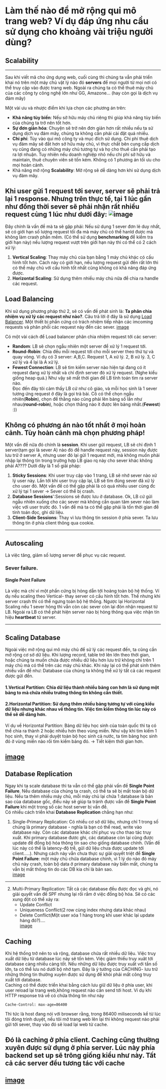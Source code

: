 # Làm thế nào để mở rộng qui mô trang web? Ví dụ đáp ứng nhu cầu sử dụng cho khoảng vài triệu người dùng?

## Scalability

---

Sau khi viết mã cho ứng dụng web, cuối cùng thì chúng ta vẫn phải triển khai nó trên một máy chủ vật lý nào đó **servers** để mọi người từ mọi nơi có thể truy cập vào được trang web. Ngoài ra chúng ta có thể thuê máy chủ của các công ty công nghệ lớn như GG, Amazone... (hay còn gọi là dịch vụ đám mây)  

Một vài ưu và nhược điểm khi lựa chọn các phương án trên:   
* **Khả năng tùy biến**: Nếu sở hữu máy chủ riêng thì giúp khả năng tùy biến của chúng ta trở nên tốt hơn.   
* **Sự đơn giản hóa**: Chuyện sẽ trở nên đơn giản hơn rất nhiều nếu ta sử dụng dịch vụ đám mây, chúng ta không cần phải cài đặt quá nhiều.   
* **Chi phí**: Tùy vào qui mô công ty và mục đích sử dụng. Chi phí thuê dịch vụ đám mây sẽ đắt hơn sở hữu máy chủ, vì thực chất bên cung cấp dịch vụ cũng đang có những máy chủ tương tự và họ cho thuê cần phải tạo ra lợi nhuận. Tuy nhiên nếu doanh nghiệp nhỏ nếu chi phí sở hữu và maintain, thuê chuyên viên sẽ tốn kém. Không có 1 phương án tối ưu cho mọi hoàn cảnh. 
* Khả năng mở rộng **Scalability**: Mở rộng sẽ dễ dàng hơn khi sử dụng dịch vụ đám mây. 

Khi user gửi 1 request tới sever, server sẽ phải trả lại 1 response. Nhưng trên thực tế, tại 1 lúc gần như đồng thời sever sẽ phải nhận rất nhiều request cùng 1 lúc như dưới đây: 
![image](imgs/imcoming_request.JPG)  
---
Đây chính là vấn đề mà ta sẽ gặp phải: 
Nếu sử dụng 1 sever đơn lẻ duy nhất, sẽ có giới hạn số lượng request tối đa mà máy chủ có thể hanld được mà không làm crash phần mềm. (Có thể sử dụng **benchmarking** để kiểm tra giới hạn này) nếu lượng request vượt trên giới hạn này thì có thể có 2 cách xử lý: 
1. **Vertical Scaling**: Thay máy chủ của bạn bằng 1 máy chủ khác có cấu hình tốt hơn. Cách này có giới hạn, nếu lượng request gửi đến rất lớn thì có thể máy chủ với cấu hình tốt nhất cũng không có khả năng đáp ứng được.    
2. **Horizontal Scaling**: Sử dụng thêm nhiều máy chủ nữa để chia ra handle các request.   

## Load Balancing   

Khi sử dụng phương pháp thứ 2, sẽ có vấn đề phát sinh là: **Ta phân chia nhiệm vụ xử lý các request như nào?**. Câu trả lời ở đây là sử dụng [Load Balancer](https://www.nginx.com/resources/glossary/load-balancing/). Một thiết bị phần cứng có trách nhiệm tiếp nhận các imcoming requests và phân phối các request này đến các sever.
[image](imgs/load_balancer.JPG)   

Có một vài cách để Load balancer phân chia nhiệm request tới các server:
* **Random**: LB sẽ chọn ngẫu nhiên một server để xử lý 1 request tới.
* **Round-Robin**: Chia đều mỗi request tới cho mỗi server theo thứ tự và quay vòng. Ví dụ có 3 server: A,B,C. Request 1, A xử lý. 2, B xử lý. 3, C xử lý và 4 lại là A xử lý.   
* **Fewest Connection**: LB sẽ tìm kiếm server nào hiện tại đang có ít request đang xử lý nhất và chỉ định server đó xử lý request. (Nghe kiểu giống heap quá.) Như vậy sẽ mất thời gian để LB tính toán tìm ra server nào.   
Đọc đến đây tôi cảm thấy LB cứ như cô giáo, và mỗi học sinh là 1 sever tương ứng request ở đây là gọi trả bài. Cô có thể chọn ngẫu nhiên(**Robin**), chọn để thằng nào cũng phải lên bảng số lần như nhau(**round-robin**), hoặc chọn thằng nào ít được lên bảng nhất.(**Fewest**) :))   

Không có phương án nào tốt nhất ở mọi hoàn cảnh. Tùy hoàn cảnh mà chọn phương pháp!   
-------
Một vấn đề nữa đó chính là **session**. Khi user gửi request, LB sẽ chỉ định 1 server(tạm gọi là sever A) nào đó để handle request này, session này được lưu trữ ở server A, nhưng user đó lại gửi 1 request mới, mà không muốn phải nhập lại thông tin trong trường hợp LB giao rq này cho sever khác không phải A???? Dưới đây là 1 số giải pháp:     
1. **Sticky Sessions**: Khi user truy cập vào 1 trang, LB sẽ nhớ sever nào xử lý user này. Lần tới khi user truy cập lại, LB sẽ tìm đúng sever đã xử lý cho user đó. Một vấn đề có thể gặp phải là có quá nhiều user cùng đc xử lý tại 1 sever -> Sever có thể bị crash.   
2. **Database Sessions**':Sessions sẽ được lưu ở database.  Ok, LB cứ gửi ngẫu nhiên xuống cho các sever mà không cần quan tâm sever nào làm việc với user trước đó. 1 vấn đề mà ta có thể gặp phải là tốn thời gian để tính toán đọc, ghi dữ liệu.
3. **Client-Side Sessions**: Thay vì lưu thông tin session ở phía sever. Ta lưu thông tin ở phía client thông qua cookie.  

-------


## Autoscaling   
Là việc tăng, giảm số lượng server để phục vụ các request. 
### Sever failure.   
#### Single Point Failure 
Là việc mà chỉ vì một phần cứng bị hỏng dẫn tới hoảng toàn bộ hệ thống. Ví dụ nếu scaling theo Vertical- thay server có cấu hình tốt hơn. Thế nhưng khi server crash thì có thể ngưng toàn bộ hệ thống. Ngược lại Horizontal Scaling nếu 1 sever hỏng thì vẫn còn các sever còn lại đón nhận request từ LB. Ngoài ra LB có thể phát hiện server nào bị hỏng thông qua việc nhận tín hiệu **heartbeat** từ server.    

------


## Scaling Database

Ngoài việc mở rộng qui mô máy chủ để sử lý các request đến, ta cũng cần mở rộng cơ sở dữ liệu. Khi lượng record, table trở lên lớn theo thời gian, hoặc chúng ta muốn chứa được nhiều dữ liệu hơn lưu trữ không chỉ trên 1 máy chủ mà có thể trên các máy chủ khác. Khi này lại có thể phát sinh thêm nhiều vấn đề như: Database của chúng ta không thể xử lý tất cả các request được gửi đến.   
#### 1.Vertical Partition: Chia dữ liệu thành nhiều bảng con hơn là sử dụng một bảng to mà chứa nhiều trường thông tin không cần thiết.   
#### 2.Horizontal Partition: Sử dụng thêm nhiều bảng tương tự với cùng kiểu dữ liệu nhưng khác nhau về thông tin. Việc tìm kiếm thông tin lúc này có thể sẽ dễ dàng hơn.  
Ví dụ về Horizontal Partition: Bảng dữ liệu học sinh của toàn quốc thì ta có thể chia ra thành 2 hoặc nhiều hơn theo vùng miền. Như vậy khi tìm kiếm 1 học sinh, thay vì phải duyệt toàn bộ học sinh cả nước, ta tìm bảng học sinh đó ở vùng miền nào rồi tìm kiếm bảng đó. -> Tiết kiệm thời gian hơn. 

[image](imgs/horizontal_vertical.png)   
---

## Database Replication 
Ngay khi ta scale database thì ta vẫn có thể gặp phải vấn đề **Single Point Failure**. Nếu database của chúng ta crash, có thể ta sẽ bị mất toàn bộ dữ liệu. Nếu ta thêm nhiều máy chủ, mỗi máy chủ lại chứa 1 database là bản sao của database gốc, điều này sẽ giúp ta tránh được vấn đề **Single Point Failure** khi một trong số các host server bị vấn đề.  
Có nhiều cách triển khai **Database Replication** chẳng hạn như: 

1. Single-Primary Replication: Có nhiều cơ sở dữ liệu, nhưng chỉ 1 trong số chúng là primary database - nghĩa là bạn có thể read, write vào database này. Còn các database khác chỉ phục vụ cho thao tác truy xuất. Khi primary database đươc ghi, các database còn lại cũng được update để đồng bộ hóa thông tin sao cho giống database chính. (Vấn đề lúc này có thể là latency-độ trễ, gửi dữ liệu chưa được update tới client.....). Nhưng cách này vẫn chưa thực sự giải quyết triệt để **Single Point Failure**: một máy chủ chứa database chính, vì 1 lý do nào đó máy chủ này crash, toàn bộ data ở primary database này biến mất, chúng ta vẫn bị mất thông tin do các DB kia chỉ là bản sao.     
[image](imgs/primary_database.jpg)   
---


2. Multi-Primary Replication: Tất cả các database đều được đọc và ghi, nó giải quyết vấn đề SPF nhưng lại rối rắm ở việc đồng bộ hóa. Sẽ có các xung đột có thể xảy ra: 
    * Update Conflict
    * Uniqueness Conflict(2 row cùng index nhưng data khác nhau)
    * Delete Conflict(Một user xóa 1 hàng trong khi user khác lại update hàng đó?)....   
[image](imgs/multi_primary.JPG)


## Caching 
Khi hệ thống trở nên to và rộng, database chứa rất nhiều dữ liệu. Việc truy xuất dữ liệu từ database lúc này sẽ tốn kém. Việc giảm thiểu truy xuât tới database càng nhiều càng tốt. Nếu những dữ liệu được truy xuất với tần số lớn, ta có thể lưu nó dưới bộ nhớ tạm. Đây là ý tưởng của CACHING- lưu trữ những thông tin thường xuyên được sử dụng để khỏi phải mất công truy xuất tới database.    
Caching có thể được triển khai bằng cách lưu giữ dữ liệu ở phía user, khi user reload lại trang web,không request nào cần send tới host. 
Ví dụ khi HTTP response trả về có chứa thông tin như này    
```
Cache-Control: max-age=86400
```  
Thì tức là host đang nói với browser rằng, trong 86400 miliseconds kể từ lúc tôi đóng trình duyệt, nếu tôi mở trang web lên lại thì không request nào phải gửi tới sever, thay vào đó sẽ load lại web từ cache.

Đó là caching ở phía client. Caching cũng thường xuyên được sử dụng ở phía server. Lúc này phía backend set up sẽ trông giống kiểu như này. Tất cả các server đều tương tác với cache
---
[image](imgs/caching_sever_side.JPG)   
---



